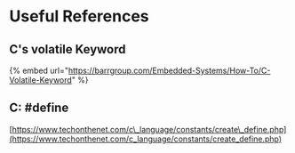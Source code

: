 # Useful References

## C's volatile Keyword

{% embed url="https://barrgroup.com/Embedded-Systems/How-To/C-Volatile-Keyword" %}

## C: \#define

[https://www.techonthenet.com/c\_language/constants/create\_define.php](https://www.techonthenet.com/c_language/constants/create_define.php)

